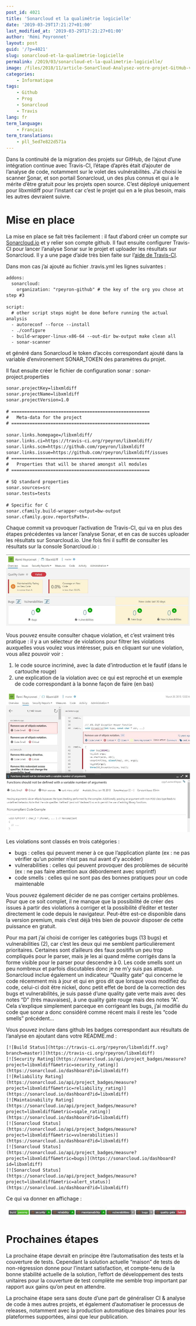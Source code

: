```yaml
---
post_id: 4021
title: 'Sonarcloud et la qualimétrie logicielle'
date: '2019-03-29T17:21:27+01:00'
last_modified_at: '2019-03-29T17:21:27+01:00'
author: 'Rémi Peyronnet'
layout: post
guid: '/?p=4021'
slug: sonarcloud-et-la-qualimetrie-logicielle
permalink: /2019/03/sonarcloud-et-la-qualimetrie-logicielle/
image: /files/2018/11/article-SonarCloud-Analysez-votre-projet-GitHub-via-VSTS.jpg
categories:
    - Informatique
tags:
    - Github
    - Prog
    - Sonarcloud
    - Travis
lang: fr
term_language:
    - Français
term_translations:
    - pll_5ed7e822d571a
---
```


Dans la continuité de la migration des projets sur GitHub, de l’ajout d’une intégration continue avec Travis-CI, l’étape d’après était d’ajouter de l’analyse de code, notamment sur le volet des vulnérabilités. J’ai choisi le scanner [S](https://travis-ci.org/rpeyron/)onar, et son portail Sonarcloud, un des plus connus et qui a le mérite d’être gratuit pour les projets open source. C’est déployé uniquement pour libxmldiff pour l’instant car c’est le projet qui en a le plus besoin, mais les autres devraient suivre.

# Mise en place

La mise en place se fait très facilement : il faut d’abord créer un compte sur [Sonarcloud.io](https://sonarcloud.io/) et y relier son compte github. Il faut ensuite configurer Travis-CI pour lancer l’analyse Sonar sur le projet et uploader les résultats sur Sonarcloud. Il y a une page d’aide très bien faite sur l’[aide de Travis-CI](https://docs.travis-ci.com/user/sonarcloud/).

Dans mon cas j’ai ajouté au fichier .travis.yml les lignes suivantes :

```
addons:
  sonarcloud:
    organization: "rpeyron-github" # the key of the org you chose at step #3

script:
  # other script steps might be done before running the actual analysis
  - autoreconf --force --install
  - ./configure  
  - build-wrapper-linux-x86-64 --out-dir bw-output make clean all
  - sonar-scanner
```

et généré dans Sonarcloud le token d’accès correspondant ajouté dans la variable d’environement SONAR\_TOKEN des paramètres du projet.

Il faut ensuite créer le fichier de configuration sonar : sonar-project.properties

```
sonar.projectKey=libxmldiff
sonar.projectName=libxmldiff
sonar.projectVersion=1.0

# =====================================================
#   Meta-data for the project
# =====================================================

sonar.links.homepage=/libxmldiff/
sonar.links.ci=https://travis-ci.org/rpeyron/libxmldiff/
sonar.links.scm=https://github.com/rpeyron/libxmldiff
sonar.links.issue=https://github.com/rpeyron/libxmldiff/issues
# =====================================================
#   Properties that will be shared amongst all modules
# =====================================================

# SQ standard properties
sonar.sources=src
sonar.tests=tests

# Specific for C
sonar.cfamily.build-wrapper-output=bw-output
sonar.cfamily.gcov.reportsPath=.
```

Chaque commit va provoquer l’activation de Travis-CI, qui va en plus des étapes précédentes va lancer l’analyse Sonar, et en cas de succès uploader les résultats sur Sonarcloud.io. Une fois fini il suffit de consulter les résultats sur la console Sonarcloud.io :

![](/files/2018/11/sonarcloud-overview.jpg)

Vous pouvez ensuite consulter chaque violation, et c’est vraiment très pratique : il y a un sélecteur de violations pour filtrer les violations auxquelles vous voulez vous intéresser, puis en cliquant sur une violation, vous allez pouvoir voir :

1. le code source incriminé, avec la date d’introduction et le fautif (dans le cartouche rouge)
2. une explication de la violation avec ce qui est reproché et un exemple de code correspondant à la bonne façon de faire (en bas)

![](/files/2018/11/sonarcloud-violations.jpg)

Les violations sont classés en trois catégories :

- bugs : celles qui peuvent mener à ce que l’application plante (ex : ne pas vérifier qu’un pointer n’est pas nul avant d’y accéder)
- vulnerabilities : celles qui peuvent provoquer des problèmes de sécurité (ex : ne pas faire attention aux débordement avec snprintf)
- code smells : celles qui ne sont pas des bonnes pratiques pour un code maintenable

Vous pouvez également décider de ne pas corriger certains problèmes. Pour que ce soit complet, il ne manque que la possibilité de créer des issues à partir des violations à corriger et la possibilité d’éditer et tester directement le code depuis le navigateur. Peut-être est-ce disponible dans la version premium, mais c’est déjà très bien de pouvoir disposer de cette puissance en gratuit.

Pour ma part j’ai choisi de corriger les catégories bugs (13 bugs) et vulnerabilities (2), car c’est les deux qui me semblent particulièrement prioritaires. Certaines sont d’ailleurs des faux positifs un peu trop compliqués pour le parser, mais je les ai quand même corrigés dans la forme visible pour le parser pour descendre à 0. Les code smells sont un peu nombreux et parfois discutables donc je ne m’y suis pas attaqué. Sonarcloud inclue également un indicateur “Quality gate” qui concerne le code récemment mis à jour et qui en gros dit que lorsque vous modifiez du code, celui-ci doit être nickel, donc petit effet de bord de la correction des bugs et vulnerabilités, je suis passé d’une quality gate verte mais avec des notes “D” (très mauvaises), à une quality gate rouge mais des notes “A”. Cela s’explique simplement parceque en corrigeant les bugs, j’ai modifié du code que sonar a donc considéré comme récent mais il reste les “code smells” précédent…

Vous pouvez inclure dans github les badges correspondant aux résultats de l’analyse en ajoutant dans votre README.md :

```
[![Build Status](https://travis-ci.org/rpeyron/libxmldiff.svg?branch=master)](https://travis-ci.org/rpeyron/libxmldiff)
[![Security Rating](https://sonarcloud.io/api/project_badges/measure?project=libxmldiff&metric=security_rating)](https://sonarcloud.io/dashboard?id=libxmldiff)
[![Reliability Rating](https://sonarcloud.io/api/project_badges/measure?project=libxmldiff&metric=reliability_rating)](https://sonarcloud.io/dashboard?id=libxmldiff)
[![Maintainability Rating](https://sonarcloud.io/api/project_badges/measure?project=libxmldiff&metric=sqale_rating)](https://sonarcloud.io/dashboard?id=libxmldiff)
[![Sonarcloud Status](https://sonarcloud.io/api/project_badges/measure?project=libxmldiff&metric=vulnerabilities)](https://sonarcloud.io/dashboard?id=libxmldiff)
[![Sonarcloud Status](https://sonarcloud.io/api/project_badges/measure?project=libxmldiff&metric=bugs)](https://sonarcloud.io/dashboard?id=libxmldiff)
[![Sonarcloud Status](https://sonarcloud.io/api/project_badges/measure?project=libxmldiff&metric=alert_status)](https://sonarcloud.io/dashboard?id=libxmldiff)
```

Ce qui va donner en affichage :

![](/files/2018/11/libxmldiff-sonarcloud-badges-e1553561023301.jpg)

# Prochaines étapes

La prochaine étape devrait en principe être l’automatisation des tests et la couverture de tests. Cependant la solution actuelle “maison” de tests de non-régression donne pour l’instant satisfaction, et compte-tenu de la bonne stabilité actuelle de la solution, l’effort de développement des tests unitaires pour la couverture de test complète me semble trop important par rapport aux gains qu’on peut en attendre.

La prochaine étape sera sans doute d’une part de généraliser CI &amp; analyse de code à mes autres projets, et également d’automatiser le processus de releases, notamment avec la production automatique des binaires pour les plateformes supportées, ainsi que leur publication.